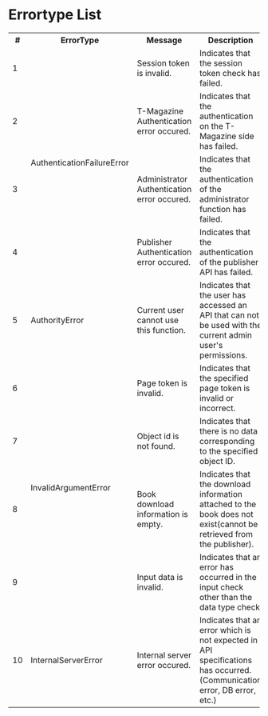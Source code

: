 # Errortype List

<table>
<tr>
  <th>#</t>
  <th>ErrorType</th>
  <th>Message</th>
  <th>Description</th>
</tr>

<tr>
  <td>1</td>
  <td rowspan="4">AuthenticationFailureError</td>
  <td>Session token is invalid.</td>
  <td>Indicates that the session token check has failed.</td>
</tr>

<tr>
  <td>2</td>
  <td>T-Magazine Authentication error occured.</td>
  <td>Indicates that the authentication on the T-Magazine side has failed.</td>
</tr>  

<tr>
  <td>3</td>
  <td>Administrator Authentication error occured.</td>
  <td>Indicates that the authentication of the administrator function has failed.</td>
</tr>

<tr>
  <td>4</td>
  <td>Publisher Authentication error occured.</td>
  <td>Indicates that the authentication of the publisher API has failed.</td>
</tr>

<tr>
  <td>5</td>
  <td>AuthorityError</td>
  <td>Current user cannot use this function.</td>
  <td>Indicates that the user has accessed an API that can not be used with the current admin user's permissions.</td>
</tr>

<tr>
  <td>6</td>
  <td rowspan="4">InvalidArgumentError</td>
  <td>Page token is invalid.</td>
  <td>Indicates that the specified page token is invalid or incorrect.</td>
</tr>

<tr>
  <td>7</td>
  <td>Object id is not found.</td>
  <td>Indicates that there is no data corresponding to the specified object ID.</td>
</tr>  

<tr>
  <td>8</td>
  <td>Book download information is empty.</td>
  <td>Indicates that the download information attached to the book does not exist(cannot be retrieved from the publisher).</td>
</tr>

<tr>
  <td>9</td>
  <td>Input data is invalid.</td>
  <td>Indicates that an error has occurred in the input check other than the data type check</td>
</tr>

<tr>
  <td>10</td>
  <td>InternalServerError</td>
  <td>Internal server error occured.</td>
  <td>Indicates that an error which is not expected in API specifications has occurred. (Communication error, DB error, etc.)</td>
</tr>
</table>
